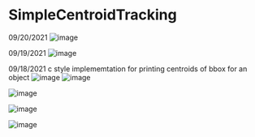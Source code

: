 # SimpleCentroidTracking

09/20/2021
![image](https://user-images.githubusercontent.com/59910227/133974250-05ee2a53-f0e2-46aa-8080-3fb32d0dbca9.png)

09/19/2021
![image](https://user-images.githubusercontent.com/59910227/133920359-0638ba3b-9f1b-455f-a67a-0d55b763b56b.png)

09/18/2021
c style implememtation for printing centroids of bbox for an object
![image](https://user-images.githubusercontent.com/59910227/133883808-fe3bb2d3-13f7-407d-bc58-19bdda690a8f.png)
![image](https://user-images.githubusercontent.com/59910227/133883673-5ece8d93-5c21-4697-93f1-779375ca8e4e.png)

![image](https://user-images.githubusercontent.com/59910227/133752925-3f6fb812-8be8-43ce-b65d-5b8970c67f19.png)

![image](https://user-images.githubusercontent.com/59910227/133752961-a0b30e19-9ba6-440f-81c2-df87b3261fa3.png)

![image](https://user-images.githubusercontent.com/59910227/133752979-39a5e14d-5361-4ce4-a1a2-44b1a0d8d736.png)
